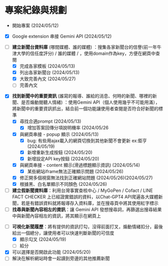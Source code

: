 # 專案紀錄與規劃

- 開始專案 (2024/05/12)
- [x] Google extension 串接 Gemini API (2024/05/12)
<!-- 實作時將網址一格一格縮去對比資料庫，避免會有同一個域名但不同系統的(例如天下和獨立評論) -->
- [ ] **建立新聞台資料庫** (哪間媒體、誰的媒體) ：搜集各家新聞台的信譽(前一年牛津大學的信任度評分) / 誰的媒體 / ，使用domain作為key，方便在網頁中查閱
  - [x] 完成各家模板 (2024/05/13)
  - [x] 列出各家新聞台 (2024/05/13)
  - [x] 大致完善內文 (2024/05/27)
  - [ ] 完善內文
<!-- 為什麼要用根據網址去個別儲存網站資訊？ 想到可能有些人會一次開數個分頁，這樣就不用重跑 -->
<!-- 必要仔細檢查清楚，否則就不給你餅乾吃 / 命令你在深呼吸後回答 這兩句話在粗略的統計結果後真的有效誒，尤其是餅乾那句，有加的話20次中有16次都有判讀出有情緒化用字，沒加的話成10次中只有5次判讀出有情緒化用字 (以錫蘭那篇文章做大約十多次測驗) -->
<!-- 使用 gemini 1.0 pro 和 gemini 1.5 flash 的的輸出內容差異體感不大（雖然benchmark 1.5 flash各項數據都比較好），但生成速度上，1.0 pro大致在4~10秒，1.5 flash可以到3~7秒（都是以西蘭那篇新聞），終極裝態是使用json輸出，每比詢問都幾乎在3秒內回答 -->
- [x] **找到新聞中的重要資訊** (誰寫的報導、誰給的消息、何時的新聞、哪裡的新聞、是否煽動閱聽人情緒) ：使用Gemini API（個人使用幾乎不可能用滿），將新聞中的重要資訊抓出，結合前一個功能讓使用者查閱是否符合好新聞的標準
  - [x] 尋找合適prompt (2024/05/13)
    - [x] 增加答案回傳分項說明機率 (2024/05/26
  - [x] 與網頁串接 - popup 顯示 (2024/05/13)
    - [x] bug: 有些用ajax載入的網頁切換到其他新聞不會更新 ex:鉅亨 (2024/05/19)
    - [x] 新增重新生成按鈕 (2024/05/20)
    - [x] 新增設定API key按鈕 (2024/05/20)
  - [x] 與網頁串接 - content 顯示(滑過標題顯示資訊) (2024/05/14)
    - [x] 某些網站iframe無法正確顯示問題 (2024/05/26)
  - [x] 修正開多個視窗無法找到正確網站問題 (2024/05/26)(2024/05/27)
  - [x] 根據黑、白名單顯示不同顏色 (2024/05/26)
- [ ] **建立假新聞資料庫**：利用台灣事實查核中心 / MyGoPen / Cofact / LINE FACT CHECKER 上已經證實錯誤的資料，以Chat-GPT4 API爬遍各大媒體新聞，若是有錯誤資料就將報導存入資料庫，並在搜尋頁中將其使用紅字標示
- [ ] **找尋與新聞內容相左的資訊**：讓 Gemini API 發想搜尋詞，再篩選出搜尋結果中與新聞內容相左的資訊，將其顯示在網頁上
<!-- ❌/✅要放到整句輸出後再輸出才會比較準 (文字接龍原理或說這算一種CoT) -->
- [ ] **可視化新聞履歷**：將有提供的資訊打勾，沒得前面打叉，煽動情緒扣分，最後給出一個總分，讓使用者可以快速判斷新聞的可信度
  - [x] 顯示勾叉 (2024/05/19)
  - [ ] 給分
- [x] 可以選擇是否開啟此功能 (2024/05/20)
- [ ] 解決在解析網站時會一起讀到旁邊的其他推薦新聞

